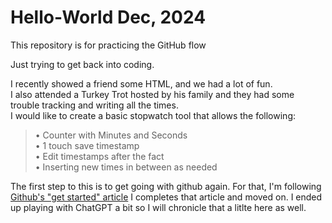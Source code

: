 # Hello-World Dec, 2024
This repository is for practicing the GitHub flow

Just trying to get back into coding. 

I recently showed a friend some HTML, and we had a lot of fun.\
I also attended a Turkey Trot hosted by his family and they had some trouble tracking and writing all the times.\
I would like to create a basic stopwatch tool that allows the following:
>• Counter with Minutes and Seconds\
>• 1 touch save timestamp\
>• Edit timestamps after the fact\
>• Inserting new times in between as needed

The first step to this is to get going with github again.
For that, I'm following  [Github's "get started" article](https://docs.github.com/en/get-started/start-your-journey/hello-world)
I completes that article and moved on.
I ended up playing with ChatGPT a bit so I will chronicle that a litlte here as well.
